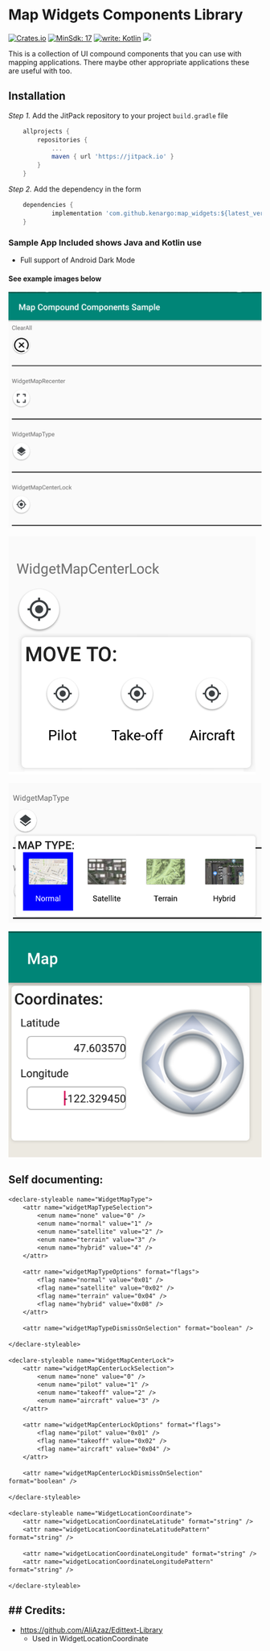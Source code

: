 # Map Widgets Components Library

[![Crates.io](https://img.shields.io/crates/l/License)](https://www.apache.org/licenses/LICENSE-2.0.html)
[![MinSdk: 17](https://img.shields.io/badge/minSdk-17-green.svg)](https://developer.android.com/about/versions/android-4.0)
[![write: Kotlin](https://img.shields.io/badge/write-Kotlin-orange.svg)](https://kotlinlang.org/)
[![](https://jitpack.io/v/kenargo/map_widgets.svg)](https://jitpack.io/#kenargo/map_widgets)

This is a collection of UI compound components that you can use with mapping applications.  There maybe other appropriate applications these are useful with too.

## Installation
*Step 1.* Add the JitPack repository to your project `build.gradle` file
```gradle
	allprojects {
		repositories {
			...
			maven { url 'https://jitpack.io' }
		}
	}
```
*Step 2.* Add the dependency in the form
```gradle
	dependencies {
	        implementation 'com.github.kenargo:map_widgets:${latest_version}'
	}

```

### Sample App Included shows Java and Kotlin use

- Full support of Android Dark Mode

#### See example images below

![](https://github.com/kenargo/map_widgets/blob/master/readmeImages/Image_1.png)

![](https://github.com/kenargo/map_widgets/blob/master/readmeImages/WidgetMapCenterLock.png)

![](https://github.com/kenargo/map_widgets/blob/master/readmeImages/WidgetMapType.png)

![](https://github.com/kenargo/map_widgets/blob/master/readmeImages/WidgetLocationCoordinate.png)

## Self documenting:

    <declare-styleable name="WidgetMapType">
        <attr name="widgetMapTypeSelection">
            <enum name="none" value="0" />
            <enum name="normal" value="1" />
            <enum name="satellite" value="2" />
            <enum name="terrain" value="3" />
            <enum name="hybrid" value="4" />
        </attr>

        <attr name="widgetMapTypeOptions" format="flags">
            <flag name="normal" value="0x01" />
            <flag name="satellite" value="0x02" />
            <flag name="terrain" value="0x04" />
            <flag name="hybrid" value="0x08" />
        </attr>

        <attr name="widgetMapTypeDismissOnSelection" format="boolean" />

    </declare-styleable>

    <declare-styleable name="WidgetMapCenterLock">
        <attr name="widgetMapCenterLockSelection">
            <enum name="none" value="0" />
            <enum name="pilot" value="1" />
            <enum name="takeoff" value="2" />
            <enum name="aircraft" value="3" />
        </attr>

        <attr name="widgetMapCenterLockOptions" format="flags">
            <flag name="pilot" value="0x01" />
            <flag name="takeoff" value="0x02" />
            <flag name="aircraft" value="0x04" />
        </attr>

        <attr name="widgetMapCenterLockDismissOnSelection" format="boolean" />

    </declare-styleable>

    <declare-styleable name="WidgetLocationCoordinate">
        <attr name="widgetLocationCoordinateLatitude" format="string" />
        <attr name="widgetLocationCoordinateLatitudePattern" format="string" />

        <attr name="widgetLocationCoordinateLongitude" format="string" />
        <attr name="widgetLocationCoordinateLongitudePattern" format="string" />

    </declare-styleable>

## ## Credits:

- https://github.com/AliAzaz/Edittext-Library
    - Used in WidgetLocationCoordinate
